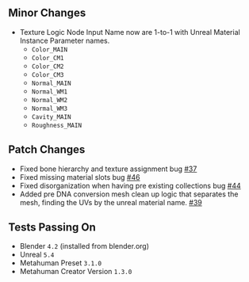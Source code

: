 ## Minor Changes
* Texture Logic Node Input Name now are 1-to-1 with Unreal Material Instance Parameter names.
    * `Color_MAIN`
    * `Color_CM1`
    * `Color_CM2`
    * `Color_CM3`
    * `Normal_MAIN`
    * `Normal_WM1`
    * `Normal_WM2`
    * `Normal_WM3`
    * `Cavity_MAIN`
    * `Roughness_MAIN`

## Patch Changes
* Fixed bone hierarchy and texture assignment bug [#37](https://github.com/poly-hammer/meta-human-dna-addon/issues/37)
* Fixed missing material slots bug [#46](https://github.com/poly-hammer/meta-human-dna-addon/issues/46)
* Fixed disorganization when having pre existing collections bug [#44](https://github.com/poly-hammer/meta-human-dna-addon/issues/44)
* Added pre DNA conversion mesh clean up logic that separates the mesh, finding the UVs by the unreal material name. [#39](https://github.com/poly-hammer/meta-human-dna-addon/issues/39)


## Tests Passing On
* Blender `4.2` (installed from blender.org)
* Unreal `5.4`
* Metahuman Preset `3.1.0`
* Metahuman Creator Version `1.3.0`
